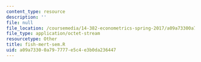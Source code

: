 ```yaml
---
content_type: resource
description: ''
file: null
file_location: /coursemedia/14-382-econometrics-spring-2017/a09a73300a797777e5c4e3b0da236447_fish-mert-sem.R
file_type: application/octet-stream
resourcetype: Other
title: fish-mert-sem.R
uid: a09a7330-0a79-7777-e5c4-e3b0da236447
---
```

